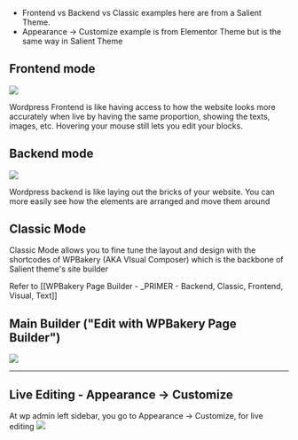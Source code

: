 
- Frontend vs Backend vs Classic examples here are from a Salient Theme.
- Appearance -> Customize example is from Elementor Theme but is the same way in Salient Theme

## Frontend mode

![](https://i.imgur.com/i1bT7P5.png)

Wordpress Frontend is like having access to how the website looks more accurately when live by having the same proportion, showing the texts, images, etc. Hovering your mouse still lets you edit your blocks.
## Backend mode
![](https://i.imgur.com/m6htZMf.png)

Wordpress backend is like laying out the bricks of your website. You can more easily see how the elements are arranged and move them around

## Classic Mode
Classic Mode allows you to fine tune the layout and design with the shortcodes of WPBakery (AKA VIsual Composer) which is the backbone of Salient theme's site builder

Refer to [[WPBakery Page Builder - _PRIMER - Backend, Classic, Frontend, Visual, Text]]


## Main Builder ("Edit with WPBakery Page Builder")

![](https://i.imgur.com/lvFNTq4.png)


----


## Live Editing - Appearance -> Customize

At wp admin left sidebar, you go to Appearance -> Customize, for live editing
![](https://i.imgur.com/oIUoSOI.png)
